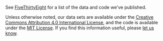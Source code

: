 See [FiveThirtyEight](https://data.fivethirtyeight.com/) for a list of the data and code we've published.

Unless otherwise noted, our data sets are available under the [Creative Commons Attribution 4.0 International License](http://creativecommons.org/licenses/by/4.0/), and the code is available under the [MIT License](http://opensource.org/licenses/MIT). If you find this information useful, please [let us know](mailto:data@fivethirtyeight.com).
